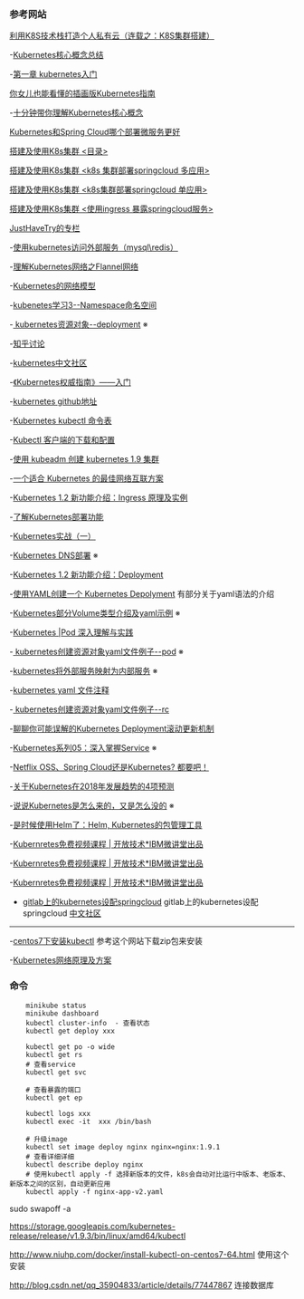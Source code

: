 



### 参考网站

[利用K8S技术栈打造个人私有云（连载之：K8S集群搭建）](https://yq.aliyun.com/articles/419570?spm=5176.10695662.1996646101.searchclickresult.715942e48ZzaXa)

-[Kubernetes核心概念总结](http://www.cnblogs.com/zhenyuyaodidiao/p/6500720.html)

-[第一章 kubernetes入门](https://www.jianshu.com/p/63ffc2214788)

[你女儿也能看懂的插画版Kubernetes指南](http://www.linuxidc.com/Linux/2016-07/132908.htm)

-[十分钟带你理解Kubernetes核心概念](http://www.dockone.io/article/932)

[Kubernetes和Spring Cloud哪个部署微服务更好](http://blog.csdn.net/qq_34463875/article/details/53816943)

[搭建及使用K8s集群  <目录> ](http://blog.csdn.net/justhavetry/article/details/78248436)

[搭建及使用K8s集群 <k8s 集群部署springcloud 多应用>](http://blog.csdn.net/justhavetry/article/details/78249590)

[搭建及使用K8s集群 <k8s集群部署springcloud 单应用>](http://blog.csdn.net/justhavetry/article/details/78247429)

[搭建及使用K8s集群 <使用ingress 暴露springcloud服务>](http://blog.csdn.net/justhavetry/article/details/78257374)

[JustHaveTry的专栏](http://blog.csdn.net/justhavetry)

-[使用kubernetes访问外部服务（mysql\redis）](http://blog.csdn.net/qq_35904833/article/details/77447867)

-[理解Kubernetes网络之Flannel网络](http://tonybai.com/2017/01/17/understanding-flannel-network-for-kubernetes/)

-[Kubernetes的网络模型](http://blog.csdn.net/zjysource/article/details/52052420)

-[kubenetes学习3--Namespace命名空间](http://blog.csdn.net/dream_broken/article/details/53128595)

-[ kubernetes资源对象--deployment](http://blog.csdn.net/liyingke112/article/details/76546630)  ※

-[知乎讨论](https://www.zhihu.com/topic/20018384/top-answers)

-[kubernetes中文社区](https://www.kubernetes.org.cn/doc-4)

-[《Kubernetes权威指南》——入门](http://www.cnblogs.com/suolu/p/6734528.html)

-[kubernetes github地址](https://github.com/kubernetes/kubernetes/blob/master/CHANGELOG-1.9.md#server-binaries-1)

-[Kubernetes kubectl 命令表](http://docs.kubernetes.org.cn/683.html)

-[Kubectl 客户端的下载和配置](http://blog.csdn.net/csdn_duomaomao/article/details/76159874)

-[使用 kubeadm 创建 kubernetes 1.9 集群](https://www.kubernetes.org.cn/3357.html)

-[一个适合 Kubernetes 的最佳网络互联方案](http://www.dockone.io/article/1115)

-[Kubernetes 1.2 新功能介绍：Ingress 原理及实例](http://blog.csdn.net/liukuan73/article/details/54861763)

-[了解Kubernetes部署功能](http://blog.csdn.net/s1234567_89/article/details/53783558)

-[Kubernetes实战（一）](http://blog.csdn.net/wyd987100/article/details/51680693)

-[Kubernetes DNS部署](http://blog.csdn.net/carter115/article/details/51133688) ※

-[Kubernetes 1.2 新功能介绍：Deployment](http://blog.csdn.net/liukuan73/article/details/54710766?utm_source=itdadao&utm_medium=referral)

-[使用YAML创建一个 Kubernetes Depolyment](https://www.kubernetes.org.cn/1414.html)  有部分关于yaml语法的介绍

-[Kubernetes部分Volume类型介绍及yaml示例](http://www.cnblogs.com/zhenyuyaodidiao/p/6594541.html) ※

-[Kubernetes |Pod 深入理解与实践](https://www.jianshu.com/p/d867539a15cf)

-[ kubernetes创建资源对象yaml文件例子--pod](http://blog.csdn.net/liyingke112/article/details/76155428) ※

-[kubernetes将外部服务映射为内部服务](http://blog.csdn.net/liyingke112/article/details/76204038) ※

-[kubernetes yaml 文件注释](http://blog.csdn.net/xuleisdjn/article/details/79023487)

-[ kubernetes创建资源对象yaml文件例子--rc](http://blog.csdn.net/liyingke112/article/details/76526000)

-[聊聊你可能误解的Kubernetes Deployment滚动更新机制](http://blog.csdn.net/WaltonWang/article/details/77461697?locationNum=5&fps=1)

-[Kubernetes系列05：深入掌握Service](http://blog.csdn.net/levy_cui/article/details/70336283) ※





-[Netflix OSS、Spring Cloud还是Kubernetes? 都要吧！](http://www.infoq.com/cn/articles/netflix-oss-spring-cloud-kubernetes?utm_source=infoq&utm_medium=popular_widget&utm_campaign=popular_content_list&utm_content=presentation)

-[关于Kubernetes在2018年发展趋势的4项预测](https://www.kubernetes.org.cn/3516.html)

-[说说Kubernetes是怎么来的，又是怎么没的](https://www.kubernetes.org.cn/3518.html) ※

-[是时候使用Helm了：Helm, Kubernetes的包管理工具](https://www.kubernetes.org.cn/3435.html)

-[Kubernretes免费视频课程 | 开放技术*IBM微讲堂出品](https://www.kubernetes.org.cn/3546.html)

-[Kubernretes免费视频课程 | 开放技术*IBM微讲堂出品](https://www.kubernetes.org.cn/3546.html)

-[Kubernretes免费视频课程 | 开放技术*IBM微讲堂出品](https://www.kubernetes.org.cn/3546.html)

- [gitlab上的kubernetes设配springcloud](https://github.com/fabric8io/spring-cloud-kubernetes) gitlab上的kubernetes设配springcloud
  [中文社区](https://www.kubernetes.org.cn/)


----

-[centos7下安装kubectl](http://www.niuhp.com/docker/install-kubectl-on-centos7-64.html)  参考这个网站下载zip包来安装

-[Kubernetes网络原理及方案](https://www.kubernetes.org.cn/2059.html)


### 命令

````shell
    minikube status
    minikube dashboard
    kubectl cluster-info  - 查看状态
    kubectl get deploy xxx

    kubectl get po -o wide
    kubectl get rs
    # 查看service
    kubectl get svc

    # 查看暴露的端口
    kubectl get ep
    
    kubectl logs xxx
    kubectl exec -it  xxx /bin/bash

    # 升级image
    kubectl set image deploy nginx nginx=nginx:1.9.1
    # 查看详细详细
    kubectl describe deploy nginx
    # 使用kubectl apply -f 选择新版本的文件，k8s会自动对比运行中版本、老版本、新版本之间的区别，自动更新应用
    kubectl apply -f nginx-app-v2.yaml
````



sudo swapoff -a

https://storage.googleapis.com/kubernetes-release/release/v1.9.3/bin/linux/amd64/kubectl


http://www.niuhp.com/docker/install-kubectl-on-centos7-64.html  使用这个安装

http://blog.csdn.net/qq_35904833/article/details/77447867  连接数据库